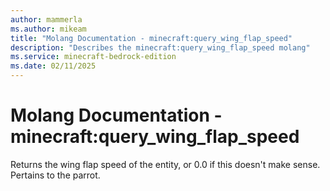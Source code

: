 ```yaml
---
author: mammerla
ms.author: mikeam
title: "Molang Documentation - minecraft:query_wing_flap_speed"
description: "Describes the minecraft:query_wing_flap_speed molang"
ms.service: minecraft-bedrock-edition
ms.date: 02/11/2025 
---
```


# Molang Documentation - minecraft:query_wing_flap_speed

Returns the wing flap speed of the entity, or 0.0 if this doesn't make sense. Pertains to the parrot.
